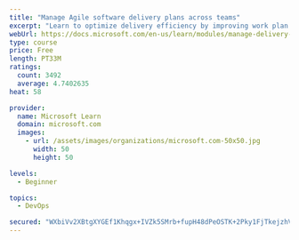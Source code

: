 ```yaml
---
title: "Manage Agile software delivery plans across teams"
excerpt: "Learn to optimize delivery efficiency by improving work plan visibility across teams."
webUrl: https://docs.microsoft.com/en-us/learn/modules/manage-delivery-plans/
type: course
price: Free
length: PT33M
ratings:
  count: 3492
  average: 4.7402635
heat: 58

provider:
  name: Microsoft Learn
  domain: microsoft.com
  images:
    - url: /assets/images/organizations/microsoft.com-50x50.jpg
      width: 50
      height: 50

levels:
  - Beginner

topics:
  - DevOps

secured: "WXbiVv2XBtgXYGEf1Khqgx+IVZk5SMrb+fupH48dPeOSTK+2Pky1FjTkejzhVL69OjV+QcWADyRtXxtoAcDdZQlU3t5TDvbezTCFRwT5cF0NB9DaqeT7QPLnpnc6sUMp4NUUoZQF0JoViuvJhPA6zPECoTJ6w/qCn9s9/yS2gfqygbCyCnpNz3DHUJhEkhH+4xyygFr1P2REtiSMew9GfA5j4a8cc+Hp4YcMnuHZzuURCorrcsmnsWunrM5doudc0u5pIF9EghLCzzkMSb78NVk31va56zEF/7/shGE4i4H1fplkbhfJt0PqXbVOzZpW1AHLumR29xqHZdIqHOETi7efxw+6W+wM5D2HjXkvBnrry6Q3KOPgpYLHr/tBw3MCFA3gTpJIKTE6pIsnepw/CBTNZ1uKWA0aneEUauZkvws=;35y79WM1vEUgmAbKeD9fxQ=="
---
```


